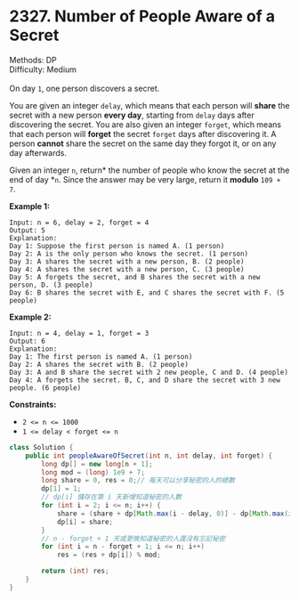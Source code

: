 # 2327. Number of People Aware of a Secret  

  Methods: DP </br> Difficulty: Medium </br> </br>On day `1`, one person discovers a secret.  

You are given an integer `delay`, which means that each person will **share** the secret with a new person **every day**, starting from `delay` days after discovering the secret. You are also given an integer `forget`, which means that each person will **forget** the secret `forget` days after discovering it. A person **cannot** share the secret on the same day they forgot it, or on any day afterwards.    

Given an integer `n`, return* the number of people who know the secret at the end of day *`n`. Since the answer may be very large, return it **modulo** `109 + 7`.

**Example 1:**

```plain text
Input: n = 6, delay = 2, forget = 4
Output: 5
Explanation:
Day 1: Suppose the first person is named A. (1 person)
Day 2: A is the only person who knows the secret. (1 person)
Day 3: A shares the secret with a new person, B. (2 people)
Day 4: A shares the secret with a new person, C. (3 people)
Day 5: A forgets the secret, and B shares the secret with a new person, D. (3 people)
Day 6: B shares the secret with E, and C shares the secret with F. (5 people)
```

**Example 2:**

```plain text
Input: n = 4, delay = 1, forget = 3
Output: 6
Explanation:
Day 1: The first person is named A. (1 person)
Day 2: A shares the secret with B. (2 people)
Day 3: A and B share the secret with 2 new people, C and D. (4 people)
Day 4: A forgets the secret. B, C, and D share the secret with 3 new people. (6 people)
```

**Constraints:**

- `2 <= n <= 1000`
- `1 <= delay < forget <= n`
```java
class Solution {
    public int peopleAwareOfSecret(int n, int delay, int forget) {
        long dp[] = new long[n + 1];
        long mod = (long) 1e9 + 7;
        long share = 0, res = 0;// 每天可以分享秘密的人的總數
        dp[1] = 1;
        // dp[i] 儲存在第 i 天新增知道秘密的人數
        for (int i = 2; i <= n; i++) {
            share = (share + dp[Math.max(i - delay, 0)] - dp[Math.max(i - forget, 0)] + mod) % mod;
            dp[i] = share;
        }
        // n - forget + 1 天或更晚知道秘密的人還沒有忘記秘密
        for (int i = n - forget + 1; i <= n; i++)
            res = (res + dp[i]) % mod;

        return (int) res;
    }
}
```

